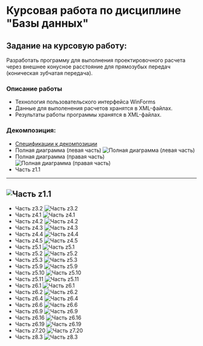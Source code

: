 # Курсовая работа по дисциплине "Базы данных"
## Задание на курсовую работу:
Разработать программу для выполнения проектировочного расчета через внешнее конусное расстояние для прямозубых передач (коническая зубчатая передача).
### Описание работы
* Технология пользовательского интерфейса WinForms
* Данные для выполенения расчетов хранятся в XML-файлах.
* Результаты работы программы хранятся в XML-файлах.
### Декомпозиция:
* [Спецификации к декомпозиции](https://github.com/aggink/Course_work2/blob/main/Documents/%D0%A1%D0%BF%D0%B5%D1%86%D0%B8%D1%84%D0%B8%D0%BA%D0%B0%D1%86%D0%B8%D0%B8%20%D0%BA%20%D0%B4%D0%B5%D0%BA%D0%BE%D0%BC%D0%BF%D0%BE%D0%B7%D0%B8%D1%86%D0%B8%D0%B8.pdf)
* Полная диаграмма (левая часть)
![Полная диаграмма (левая часть)](https://github.com/aggink/Course_work2/blob/main/Images/%D0%94%D0%B5%D0%BA%D0%BE%D0%BC%D0%BF%D0%BE%D0%B7%D0%B8%D1%86%D0%B8%D1%8F.%20%D0%A7%D0%B0%D1%81%D1%82%D1%8C%201.jpg)
* Полная диаграмма (правая часть)
![Полная диаграмма (правая часть)](https://github.com/aggink/Course_work2/blob/main/Images/%D0%94%D0%B5%D0%BA%D0%BE%D0%BC%D0%BF%D0%BE%D0%B7%D0%B8%D1%86%D0%B8%D1%8F.%20%D0%A7%D0%B0%D1%81%D1%82%D1%8C%202.jpg)
* Часть z1.1
---
![Часть z1.1](https://github.com/aggink/Course_work2/blob/main/Images/z1.1.jpg)
---
* Часть z3.2
![Часть z3.2](https://github.com/aggink/Course_work2/blob/main/Images/z3.2.jpg)
* Часть z4.1
![Часть z4.1](https://github.com/aggink/Course_work2/blob/main/Images/z4.1.jpg)
* Часть z4.2
![Часть z4.2](https://github.com/aggink/Course_work2/blob/main/Images/z4.2.jpg)
* Часть z4.3
![Часть z4.3](https://github.com/aggink/Course_work2/blob/main/Images/z4.3.jpg)
* Часть z4.4
![Часть z4.4](https://github.com/aggink/Course_work2/blob/main/Images/z4.4.jpg)
* Часть z4.5
![Часть z4.5](https://github.com/aggink/Course_work2/blob/main/Images/z4.5.jpg)
* Часть z5.1
![Часть z5.1](https://github.com/aggink/Course_work2/blob/main/Images/z5.1.jpg)
* Часть z5.2
![Часть z5.2](https://github.com/aggink/Course_work2/blob/main/Images/z5.2.jpg)
* Часть z5.3
![Часть z5.3](https://github.com/aggink/Course_work2/blob/main/Images/z5.3.jpg)
* Часть z5.9
![Часть z5.9](https://github.com/aggink/Course_work2/blob/main/Images/z5.9.jpg)
* Часть z5.10
![Часть z5.10](https://github.com/aggink/Course_work2/blob/main/Images/z5.10.jpg)
* Часть z5.11
![Часть z5.11](https://github.com/aggink/Course_work2/blob/main/Images/z5.11.jpg)
* Часть z6.1
![Часть z6.1](https://github.com/aggink/Course_work2/blob/main/Images/z6.1.jpg)
* Часть z6.2
![Часть z6.2](https://github.com/aggink/Course_work2/blob/main/Images/z6.2.jpg)
* Часть z6.4
![Часть z6.4](https://github.com/aggink/Course_work2/blob/main/Images/z6.4.jpg)
* Часть z6.6
![Часть z6.6](https://github.com/aggink/Course_work2/blob/main/Images/z6.6.jpg)
* Часть z6.9
![Часть z6.9](https://github.com/aggink/Course_work2/blob/main/Images/z6.9.jpg)
* Часть z6.16
![Часть z6.16](https://github.com/aggink/Course_work2/blob/main/Images/z6.16.jpg)
* Часть z6.19
![Часть z6.19](https://github.com/aggink/Course_work2/blob/main/Images/z6.19.jpg)
* Часть z7.20
![Часть z7.20](https://github.com/aggink/Course_work2/blob/main/Images/z7.20.jpg)
* Часть z8.3
![Часть z8.3](https://github.com/aggink/Course_work2/blob/main/Images/z8.3.jpg)
